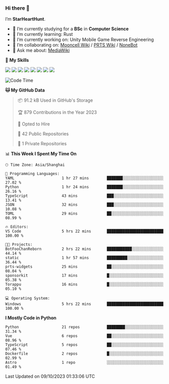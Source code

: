 ### Hi there 👋

I’m **StarHeartHunt**.

- 🏫 I’m currently studying for a **BSc** in **Computer Science**
- 🌱 I’m currently learning: Rust
- 🔭 I’m currently working on: Unity Mobile Game Reverse Engineering
- 👯 I’m collaborating on: [Mooncell Wiki](https://fgo.wiki/) / [PRTS Wiki](http://prts.wiki/) / [NoneBot](https://github.com/nonebot)
- 💬 Ask me about: [MediaWiki](https://www.mediawiki.org)

🌟 **My Skills**

![](https://img.shields.io/badge/-Python-3e74a2?style=flat-square&logo=Python&logoColor=fff)
![](https://img.shields.io/badge/-Node.js-339933?style=flat-square&logo=node.js&logoColor=fff)
![](https://img.shields.io/badge/-Vue-4fc08d?style=flat-square&logo=vue.js&logoColor=fff)
![](https://img.shields.io/badge/-React-2d98ce?style=flat-square&logo=React&logoColor=fff)
![](https://img.shields.io/badge/-TypeScript-3178C6?style=flat-square&logo=TypeScript&logoColor=fff)
![](https://img.shields.io/badge/-Docker-2496ED?style=flat-square&logo=Docker&logoColor=fff)
![](https://img.shields.io/badge/-Linux-000000?style=flat-square&logo=Linux&logoColor=fff)
![](https://img.shields.io/badge/-Dotnet-512bd4?style=flat-square&logo=.net&logoColor=fff)

<!--START_SECTION:waka-->
![Code Time](http://img.shields.io/badge/Code%20Time-660%20hrs%2012%20mins-blue)

**🐱 My GitHub Data** 

> 📦 91.2 kB Used in GitHub's Storage 
 > 
> 🏆 879 Contributions in the Year 2023
 > 
> 💼 Opted to Hire
 > 
> 📜 42 Public Repositories 
 > 
> 🔑 1 Private Repositories 
 > 
📊 **This Week I Spent My Time On** 

```text
🕑︎ Time Zone: Asia/Shanghai

💬 Programming Languages: 
YAML                     1 hr 27 mins        ███████░░░░░░░░░░░░░░░░░░   27.02 % 
Python                   1 hr 24 mins        ███████░░░░░░░░░░░░░░░░░░   26.16 % 
TypeScript               43 mins             ███░░░░░░░░░░░░░░░░░░░░░░   13.41 % 
JSON                     32 mins             ███░░░░░░░░░░░░░░░░░░░░░░   10.08 % 
TOML                     29 mins             ██░░░░░░░░░░░░░░░░░░░░░░░   08.99 % 

🔥 Editors: 
VS Code                  5 hrs 22 mins       █████████████████████████   100.00 % 

🐱‍💻 Projects: 
BotFooChanReborn         2 hrs 22 mins       ███████████░░░░░░░░░░░░░░   44.14 % 
static                   1 hr 57 mins        █████████░░░░░░░░░░░░░░░░   36.44 % 
prts-widgets             25 mins             ██░░░░░░░░░░░░░░░░░░░░░░░   08.04 % 
sponsorkit               17 mins             █░░░░░░░░░░░░░░░░░░░░░░░░   05.38 % 
Torappu                  16 mins             █░░░░░░░░░░░░░░░░░░░░░░░░   05.10 % 

💻 Operating System: 
Windows                  5 hrs 22 mins       █████████████████████████   100.00 % 
```

**I Mostly Code in Python** 

```text
Python                   21 repos            ████████░░░░░░░░░░░░░░░░░   31.34 % 
Vue                      6 repos             ██░░░░░░░░░░░░░░░░░░░░░░░   08.96 % 
TypeScript               5 repos             ██░░░░░░░░░░░░░░░░░░░░░░░   07.46 % 
Dockerfile               2 repos             █░░░░░░░░░░░░░░░░░░░░░░░░   02.99 % 
Astro                    1 repo              ░░░░░░░░░░░░░░░░░░░░░░░░░   01.49 % 
```




 Last Updated on 09/10/2023 01:33:06 UTC
<!--END_SECTION:waka-->
